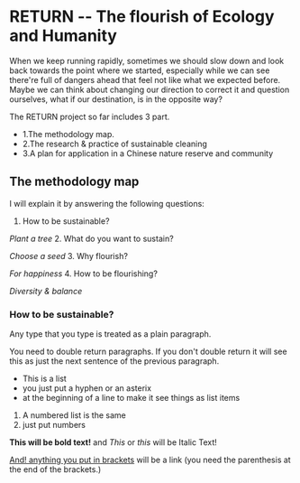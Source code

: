 # RETURN -- The flourish of Ecology and Humanity 

When we keep running rapidly, sometimes we should slow down and look back towards the point where we started, especially while we can see there're full of dangers ahead that feel not like what we expected before. Maybe we can think about changing our direction to correct it and question ourselves, what if our destination, is in the opposite way?


The RETURN project so far includes 3 part.
- 1.The methodology map.
- 2.The research & practice of sustainable cleaning 
- 3.A plan for application in a Chinese nature reserve and community




## The methodology map

I will explain it by answering the following questions:
1. How to be sustainable?

_Plant a tree_ 
2. What do you want to sustain?

_Choose a seed_ 
3. Why flourish?

_For happiness_ 
4. How to be flourishing?

_Diversity & balance_ 

### How to be sustainable?

Any type that you type is treated as a plain paragraph.

You need to double return paragraphs. If you don't double return it will see this as just the next sentence of the previous paragraph.

- This is a list
- you just put a hyphen or an asterix
- at the beginning of a line to make it see things as list items

1. A numbered list is the same
1. just put numbers


**This will be bold text!** and _This_ or _this_ will be Italic Text!

[And! anything you put in brackets](1) will be a link (you need the parenthesis at the end of the brackets.)
